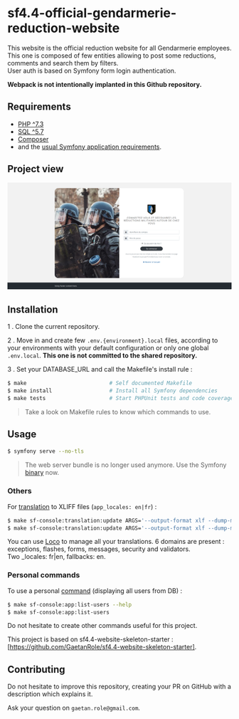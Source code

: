 # sf4.4-official-gendarmerie-reduction-website

This website is the official reduction website for all Gendarmerie employees.
<br>This one is composed of few entities allowing to post some reductions, comments and search them by filters.
<br>User auth is based on Symfony form login authentication.

**Webpack is not intentionally implanted in this Github repository.**

## Requirements

  - [PHP ^7.3](http://php.net/manual/fr/install.php)
  - [SQL ^5.7](https://www.mysql.com/fr/downloads/)
  - [Composer](https://getcomposer.org/download)
  - and the [usual Symfony application requirements][1].

## Project view

![Login Page](project_readme_screenshot.png?raw=true "Login page")

## Installation

1 . Clone the current repository.

2 . Move in and create few `.env.{environment}.local` files, according to your environments with your default configuration
or only one global `.env.local`. **This one is not committed to the shared repository.**

3 . Set your DATABASE_URL and call the Makefile's install rule :

```bash
$ make                          # Self documented Makefile
$ make install                  # Install all Symfony dependencies
$ make tests                    # Start PHPUnit tests and code coverage
```

> Take a look on Makefile rules to know which commands to use.

## Usage

```bash
$ symfony serve --no-tls
```

> The web server bundle is no longer used anymore. Use the Symfony [binary][2] now.

### Others

For [translation][3] to XLIFF files (`app_locales: en|fr`) :
```bash
$ make sf-console:translation:update ARGS='--output-format xlf --dump-messages --force en'
$ make sf-console:translation:update ARGS='--output-format xlf --dump-messages --force fr'
```
You can use [Loco][4] to manage all your translations. 6 domains are present : exceptions, flashes, forms, messages, security and validators.
<br>Two _locales: fr|en, fallbacks: en.

### Personal commands

To use a personal [command][5] (displaying all users from DB) :

```bash
$ make sf-console:app:list-users --help
$ make sf-console:app:list-users
```

Do not hesitate to create other commands useful for this project.

This project is based on sf4.4-website-skeleton-starter : [https://github.com/GaetanRole/sf4.4-website-skeleton-starter].

## Contributing

Do not hesitate to improve this repository, creating your PR on GitHub with a description which explains it.

Ask your question on `gaetan.role@gmail.com`.

[1]: https://symfony.com/doc/current/reference/requirements.html
[2]: https://symfony.com/doc/current/setup/symfony_server.html
[3]: https://symfony.com/doc/current/translation.html
[4]: https://localise.biz/
[5]: https://symfony.com/doc/current/console.html
